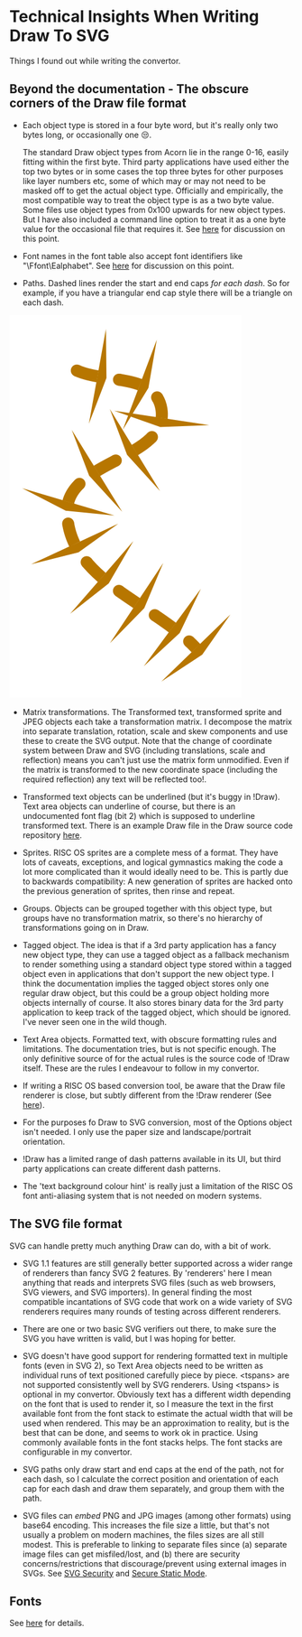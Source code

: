 # Technical Insights When Writing Draw To SVG

Things I found out while writing the convertor.

## Beyond the documentation - The obscure corners of the Draw file format

* Each object type is stored in a four byte word, but it's really only two bytes long, or occasionally one :unamused:. 

	The standard Draw object types from Acorn lie in the range 0-16, easily fitting within the first byte. Third party applications have used either the top two bytes or in some cases the top three bytes for other purposes like layer numbers etc, some of which may or may not need to be masked off to get the actual object type. Officially and empirically, the most compatible way to treat the object type is as a two byte value. Some files use object types from 0x100 upwards for new object types. But I have also included a command line option to treat it as a one byte value for the occasional file that requires it. See [here](https://www.riscosopen.org/forum/forums/11/topics/1556) for discussion on this point.

* Font names in the font table also accept font identifiers like "\Ffont\Ealphabet". See [here](https://riscosopen.org/forum/forums/4/topics/3903) for discussion on this point.

* Paths. Dashed lines render the start and end caps *for each dash*. So for example, if you have a triangular end cap style there will be a triangle on each dash. 

![Paths](assets/paths.svg)

* Matrix transformations. The Transformed text, transformed sprite and JPEG objects each take a transformation matrix. I decompose the matrix into separate translation, rotation, scale and skew components and use these to create the SVG output. Note that the change of coordinate system between Draw and SVG (including translations, scale and reflection) means you can't just use the matrix form unmodified. Even if the matrix is transformed to the new coordinate space (including the required reflection) any text will be reflected too!.

* Transformed text objects can be underlined (but it's buggy in !Draw). Text area objects can underline of course, but there is an undocumented font flag (bit 2) which is supposed to underline transformed text. There is an example Draw file in the Draw source code repository [here](https://gitlab.riscosopen.org/RiscOS/Sources/Apps/Draw/-/blob/master/Test/Underline,aff).

* Sprites. RISC OS sprites are a complete mess of a format. They have lots of caveats, exceptions, and logical gymnastics making the code a lot more complicated than it would ideally need to be. This is partly due to backwards compatibility: A new generation of sprites are hacked onto the previous generation of sprites, then rinse and repeat.

* Groups. Objects can be grouped together with this object type, but groups have no transformation matrix, so there's no hierarchy of transformations going on in Draw.

* Tagged object. The idea is that if a 3rd party application has a fancy new object type, they can use a tagged object as a fallback mechanism to render something using a standard object type stored within a tagged object even in applications that don't support the new object type. I think the documentation implies the tagged object stores only one regular draw object, but this could be a group object holding more objects internally of course. It also stores binary data for the 3rd party application to keep track of the tagged object, which should be ignored. I've never seen one in the wild though.

* Text Area objects. Formatted text, with obscure formatting rules and limitations. The documentation tries, but is not specific enough. The only definitive source of for the actual rules is the source code of !Draw itself. These are the rules I endeavour to follow in my convertor.

* If writing a RISC OS based conversion tool, be aware that the Draw file renderer is close, but subtly different from the !Draw renderer (See [here](http://www.riscos.com/support/developers/prm/drawfile.html)).

* For the purposes fo Draw to SVG conversion, most of the Options object isn't needed. I only use the paper size and landscape/portrait orientation.

* !Draw has a limited range of dash patterns available in its UI, but third party applications can create different dash patterns.

* The 'text background colour hint' is really just a limitation of the RISC OS font anti-aliasing system that is not needed on modern systems.

## The SVG file format

SVG can handle pretty much anything Draw can do, with a bit of work.

* SVG 1.1 features are still generally better supported across a wider range of renderers than fancy SVG 2 features. By 'renderers' here I mean anything that reads and interprets SVG files (such as web browsers, SVG viewers, and SVG importers). In general finding the most compatible incantations of SVG code that work on a wide variety of SVG renderers requires many rounds of testing across different renderers.

* There are one or two basic SVG verifiers out there, to make sure the SVG you have written is valid, but I was hoping for better.

* SVG doesn't have good support for rendering formatted text in multiple fonts (even in SVG 2), so Text Area objects need to be written as individual runs of text positioned carefully piece by piece. \<tspans\> are not supported consistently well by SVG renderers. Using \<tspans\> is optional in my convertor. Obviously text has a different width depending on the font that is used to render it, so I measure the text in the first available font from the font stack to estimate the actual width that will be used when rendered. This may be an approximation to reality, but is the best that can be done, and seems to work ok in practice. Using commonly available fonts in the font stacks helps. The font stacks are configurable in my convertor.

* SVG paths only draw start and end caps at the end of the path, not for each dash, so I calculate the correct position and orientation of each cap for each dash and draw them separately, and group them with the path.

* SVG files can *embed* PNG and JPG images (among other formats) using base64 encoding. This increases the file size a little, but that's not usually a problem on modern machines, the files sizes are all still modest. This is preferable to linking to separate files since (a) separate image files can get misfiled/lost, and (b) there are security concerns/restrictions that discourage/prevent using external images in SVGs. See [SVG Security](https://www.w3.org/wiki/SVG_Security) and [Secure Static Mode](https://www.w3.org/TR/SVG/conform.html#secure-static-mode).

## Fonts
See [here](fonts.md) for details.

